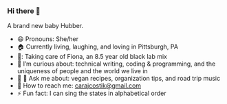 ### Hi there 👋

A brand new baby Hubber.

- 😄 Pronouns: She/her
- :house: Currently living, laughing, and loving in Pittsburgh, PA
- :dog:: Taking care of Fiona, an 8.5 year old black lab mix
- :eyes: I’m curious about: technical writing, coding & programming, and the uniqueness of people and the world we live in
- :seedling: :speech_balloon: Ask me about: vegan recipes, organization tips, and road trip music
- :email: How to reach me: carajcostik@gmail.com
- ⚡ Fun fact: I can sing the states in alphabetical order

